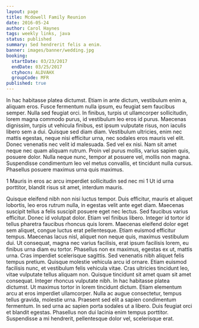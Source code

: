 ```yaml
---
layout: page
title: Mcdowell Family Reunion
date: 2016-05-24
author: Carol Haynes
tags: weekly links, java
status: published
summary: Sed hendrerit felis a enim.
banner: images/banner/wedding.jpg
booking:
  startDate: 03/23/2017
  endDate: 03/25/2017
  ctyhocn: ALDVAHX
  groupCode: MFR
published: true
---
```

In hac habitasse platea dictumst. Etiam in ante dictum, vestibulum enim a, aliquam eros. Fusce fermentum nulla ipsum, eu feugiat sem faucibus semper. Nulla sed feugiat orci. In finibus, turpis ut ullamcorper sollicitudin, lorem magna commodo purus, id vestibulum leo eros id purus. Maecenas dignissim, turpis ut vehicula finibus, est ipsum vulputate risus, non iaculis libero sem a dui. Quisque sed diam diam. Vestibulum ultricies, enim nec mattis egestas, neque nisi efficitur urna, nec sodales eros mauris vel elit. Donec venenatis nec velit id malesuada. Sed vel ex nisi. Nam sit amet neque nec quam aliquam rutrum. Proin vel purus mollis, varius sapien quis, posuere dolor. Nulla neque nunc, tempor at posuere vel, mollis non magna. Suspendisse condimentum leo vel metus convallis, et tincidunt nulla cursus. Phasellus posuere maximus urna quis maximus.

1 Mauris in eros ac arcu imperdiet sollicitudin sed nec mi
1 Ut id urna porttitor, blandit risus sit amet, interdum mauris.

Quisque eleifend nibh non nisi luctus tempor. Duis efficitur, mauris et aliquet lobortis, leo eros rutrum nulla, in egestas velit ante eget diam. Maecenas suscipit tellus a felis suscipit posuere eget nec lectus. Sed faucibus varius efficitur. Donec id volutpat dolor. Etiam vel finibus libero. Integer id tortor id tellus pharetra faucibus rhoncus quis lorem. Maecenas eleifend dolor eget sem aliquet, congue luctus erat pellentesque. Etiam euismod efficitur tempus. Maecenas lacus nisl, aliquet non neque quis, maximus vestibulum dui. Ut consequat, magna nec varius facilisis, erat ipsum facilisis lorem, eu finibus urna diam eu tortor. Phasellus non ex maximus, egestas ex ut, mattis urna. Cras imperdiet scelerisque sagittis.
Sed venenatis nibh aliquet felis tempus pretium. Quisque molestie vehicula arcu id ornare. Etiam euismod facilisis nunc, et vestibulum felis vehicula vitae. Cras ultricies tincidunt leo, vitae vulputate tellus aliquam non. Quisque tincidunt sit amet quam sit amet consequat. Integer rhoncus vulputate nibh. In hac habitasse platea dictumst. Ut maximus tortor in lorem tincidunt dictum. Etiam elementum arcu at eros imperdiet ullamcorper. Nulla ac augue consectetur, tempus tellus gravida, molestie urna. Praesent sed elit a sapien condimentum fermentum. In sed urna ac sapien porta sodales ut a libero. Duis feugiat orci et blandit egestas. Phasellus non dui lacinia enim tempus porttitor. Suspendisse a mi hendrerit, pellentesque dolor vel, scelerisque erat.
